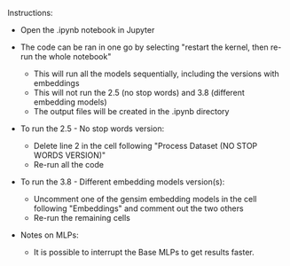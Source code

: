 Instructions:
- Open the .ipynb notebook in Jupyter
- The code can be ran in one go by selecting "restart the kernel, then re-run the whole notebook"
	- This will run all the models sequentially, including the versions with embeddings
	- This will not run the 2.5 (no stop words) and 3.8 (different embedding models)
	- The output files will be created in the .ipynb directory

- To run the 2.5 - No stop words version:
	- Delete line 2 in the cell following "Process Dataset (NO STOP WORDS VERSION)"
	- Re-run all the code
	
- To run the 3.8 - Different embedding models version(s):
	- Uncomment one of the gensim embedding models in the cell following "Embeddings" and comment out the two others
	- Re-run the remaining cells

- Notes on MLPs:
	- It is possible to interrupt the Base MLPs to get results faster.